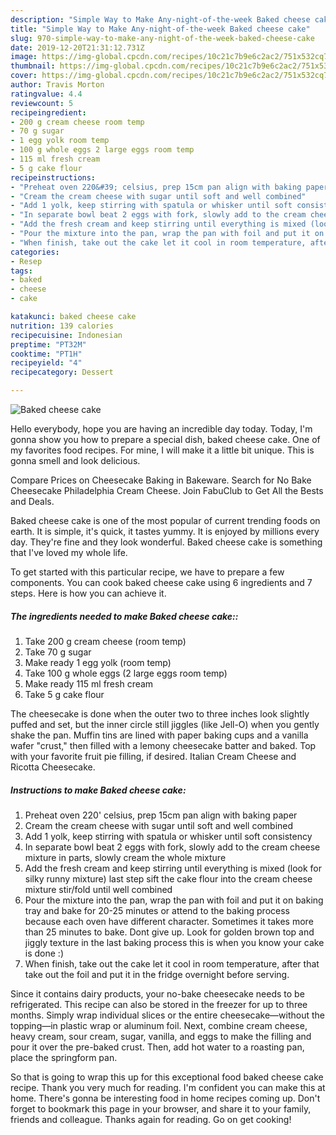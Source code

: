 ```yaml
---
description: "Simple Way to Make Any-night-of-the-week Baked cheese cake"
title: "Simple Way to Make Any-night-of-the-week Baked cheese cake"
slug: 970-simple-way-to-make-any-night-of-the-week-baked-cheese-cake
date: 2019-12-20T21:31:12.731Z
image: https://img-global.cpcdn.com/recipes/10c21c7b9e6c2ac2/751x532cq70/baked-cheese-cake-recipe-main-photo.jpg
thumbnail: https://img-global.cpcdn.com/recipes/10c21c7b9e6c2ac2/751x532cq70/baked-cheese-cake-recipe-main-photo.jpg
cover: https://img-global.cpcdn.com/recipes/10c21c7b9e6c2ac2/751x532cq70/baked-cheese-cake-recipe-main-photo.jpg
author: Travis Morton
ratingvalue: 4.4
reviewcount: 5
recipeingredient:
- 200 g cream cheese room temp
- 70 g sugar
- 1 egg yolk room temp
- 100 g whole eggs 2 large eggs room temp
- 115 ml fresh cream
- 5 g cake flour
recipeinstructions:
- "Preheat oven 220&#39; celsius, prep 15cm pan align with baking paper"
- "Cream the cream cheese with sugar until soft and well combined"
- "Add 1 yolk, keep stirring with spatula or whisker until soft consistency"
- "In separate bowl beat 2 eggs with fork, slowly add to the cream cheese mixture in parts, slowly cream the whole mixture"
- "Add the fresh cream and keep stirring until everything is mixed (look for silky runny mixture) last step sift the cake flour into the cream cheese mixture stir/fold until well combined"
- "Pour the mixture into the pan, wrap the pan with foil and put it on baking tray and bake for 20-25 minutes or attend to the baking process because each oven have different character. Sometimes it takes more than 25 minutes to bake. Dont give up. Look for golden brown top and jiggly texture in the last baking process this is when you know your cake is done :)"
- "When finish, take out the cake let it cool in room temperature, after that take out the foil and put it in the fridge overnight before serving."
categories:
- Resep
tags:
- baked
- cheese
- cake

katakunci: baked cheese cake
nutrition: 139 calories
recipecuisine: Indonesian
preptime: "PT32M"
cooktime: "PT1H"
recipeyield: "4"
recipecategory: Dessert

---
```



![Baked cheese cake](https://img-global.cpcdn.com/recipes/10c21c7b9e6c2ac2/751x532cq70/baked-cheese-cake-recipe-main-photo.jpg)

Hello everybody, hope you are having an incredible day today. Today, I'm gonna show you how to prepare a special dish, baked cheese cake. One of my favorites food recipes. For mine, I will make it a little bit unique. This is gonna smell and look delicious.

Compare Prices on Cheesecake Baking in Bakeware. Search for No Bake Cheesecake Philadelphia Cream Cheese. Join FabuClub to Get All the Bests and Deals.

Baked cheese cake is one of the most popular of current trending foods on earth. It is simple, it's quick, it tastes yummy. It is enjoyed by millions every day. They're fine and they look wonderful. Baked cheese cake is something that I've loved my whole life.


To get started with this particular recipe, we have to prepare a few components. You can cook baked cheese cake using 6 ingredients and 7 steps. Here is how you can achieve it.

##### The ingredients needed to make Baked cheese cake::

1. Take 200 g cream cheese (room temp)
1. Take 70 g sugar
1. Make ready 1 egg yolk (room temp)
1. Take 100 g whole eggs (2 large eggs room temp)
1. Make ready 115 ml fresh cream
1. Take 5 g cake flour


The cheesecake is done when the outer two to three inches look slightly puffed and set, but the inner circle still jiggles (like Jell-O) when you gently shake the pan. Muffin tins are lined with paper baking cups and a vanilla wafer &#34;crust,&#34; then filled with a lemony cheesecake batter and baked. Top with your favorite fruit pie filling, if desired. Italian Cream Cheese and Ricotta Cheesecake. 

##### Instructions to make Baked cheese cake:

1. Preheat oven 220&#39; celsius, prep 15cm pan align with baking paper
1. Cream the cream cheese with sugar until soft and well combined
1. Add 1 yolk, keep stirring with spatula or whisker until soft consistency
1. In separate bowl beat 2 eggs with fork, slowly add to the cream cheese mixture in parts, slowly cream the whole mixture
1. Add the fresh cream and keep stirring until everything is mixed (look for silky runny mixture) last step sift the cake flour into the cream cheese mixture stir/fold until well combined
1. Pour the mixture into the pan, wrap the pan with foil and put it on baking tray and bake for 20-25 minutes or attend to the baking process because each oven have different character. Sometimes it takes more than 25 minutes to bake. Dont give up. Look for golden brown top and jiggly texture in the last baking process this is when you know your cake is done :)
1. When finish, take out the cake let it cool in room temperature, after that take out the foil and put it in the fridge overnight before serving.


Since it contains dairy products, your no-bake cheesecake needs to be refrigerated. This recipe can also be stored in the freezer for up to three months. Simply wrap individual slices or the entire cheesecake—without the topping—in plastic wrap or aluminum foil. Next, combine cream cheese, heavy cream, sour cream, sugar, vanilla, and eggs to make the filling and pour it over the pre-baked crust. Then, add hot water to a roasting pan, place the springform pan. 

So that is going to wrap this up for this exceptional food baked cheese cake recipe. Thank you very much for reading. I'm confident you can make this at home. There's gonna be interesting food in home recipes coming up. Don't forget to bookmark this page in your browser, and share it to your family, friends and colleague. Thanks again for reading. Go on get cooking!
